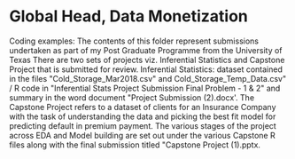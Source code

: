 # Global Head, Data Monetization
Coding examples: 
The contents of this folder represent submissions undertaken as part of my Post Graduate Programme from the University of Texas
There are two sets of projects viz. Inferential Statistics and Capstone Project that is submitted for review.
Inferential Statistics: dataset contained in the files "Cold_Storage_Mar2018.csv" and Cold_Storage_Temp_Data.csv" / R code in "Inferential Stats Project Submission Final Problem - 1 & 2" and summary in the word document "Project Submission (2).docx'.
The Capstone Project refers to a dataset of clients for an Insurance Company with the task of understanding the data and picking the best fit model for predicting default in premium payment. The various stages of the project across EDA and Model building are set out under the various Capstone R files along with the final submission titled "Capstone Project (1).pptx.
